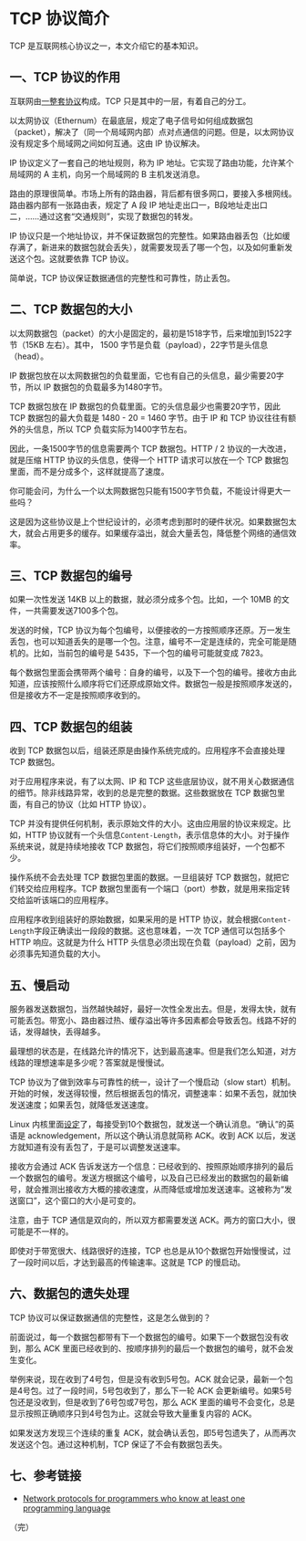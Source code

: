 # TCP 协议简介

TCP 是互联网核心协议之一，本文介绍它的基本知识。

## 一、TCP 协议的作用

互联网由[一整套协议](http://www.ruanyifeng.com/blog/2012/05/internet_protocol_suite_part_i.html)构成。TCP 只是其中的一层，有着自己的分工。

以太网协议（Ethernum）在最底层，规定了电子信号如何组成数据包（packet），解决了（同一个局域网内部）点对点通信的问题。但是，以太网协议没有规定多个局域网之间如何互通。这由 IP 协议解决。

IP 协议定义了一套自己的地址规则，称为 IP 地址。它实现了路由功能，允许某个局域网的 A 主机，向另一个局域网的 B 主机发送消息。

路由的原理很简单。市场上所有的路由器，背后都有很多网口，要接入多根网线。路由器内部有一张路由表，规定了 A 段 IP 地址走出口一，B段地址走出口二，……通过这套“交通规则”，实现了数据包的转发。

IP 协议只是一个地址协议，并不保证数据包的完整性。如果路由器丢包（比如缓存满了，新进来的数据包就会丢失），就需要发现丢了哪一个包，以及如何重新发送这个包。这就要依靠 TCP 协议。

简单说，TCP 协议保证数据通信的完整性和可靠性，防止丢包。

## 二、TCP 数据包的大小

以太网数据包（packet）的大小是固定的，最初是1518字节，后来增加到1522字节（15KB 左右）。其中， 1500 字节是负载（payload），22字节是头信息（head）。

IP 数据包放在以太网数据包的负载里面，它也有自己的头信息，最少需要20字节，所以 IP 数据包的负载最多为1480字节。

TCP 数据包放在 IP 数据包的负载里面。它的头信息最少也需要20字节，因此 TCP 数据包的最大负载是 1480 - 20 = 1460 字节。由于 IP 和 TCP 协议往往有额外的头信息，所以 TCP 负载实际为1400字节左右。

因此，一条1500字节的信息需要两个 TCP 数据包。HTTP / 2 协议的一大改进， 就是压缩 HTTP 协议的头信息，使得一个 HTTP 请求可以放在一个 TCP 数据包里面，而不是分成多个，这样就提高了速度。

你可能会问，为什么一个以太网数据包只能有1500字节负载，不能设计得更大一些吗？

这是因为这些协议是上个世纪设计的，必须考虑到那时的硬件状况。如果数据包太大，就会占用更多的缓存。如果缓存溢出，就会大量丢包，降低整个网络的通信效率。

## 三、TCP 数据包的编号

如果一次性发送 14KB 以上的数据，就必须分成多个包。比如，一个 10MB 的文件，一共需要发送7100多个包。

发送的时候，TCP 协议为每个包编号，以便接收的一方按照顺序还原。万一发生丢包，也可以知道丢失的是哪一个包。注意，编号不一定是连续的，完全可能是随机的。比如，当前包的编号是 5435，下一个包的编号可能就变成 7823。

每个数据包里面会携带两个编号：自身的编号，以及下一个包的编号。接收方由此知道，应该按照什么顺序将它们还原成原始文件。数据包一般是按照顺序发送的，但是接收方不一定是按照顺序收到的。

## 四、TCP 数据包的组装

收到 TCP 数据包以后，组装还原是由操作系统完成的。应用程序不会直接处理 TCP 数据包。

对于应用程序来说，有了以太网、IP 和 TCP 这些底层协议，就不用关心数据通信的细节。除非线路异常，收到的总是完整的数据。这些数据放在 TCP 数据包里面，有自己的协议（比如 HTTP 协议）。

TCP 并没有提供任何机制，表示原始文件的大小。这由应用层的协议来规定。比如，HTTP 协议就有一个头信息`Content-Length`，表示信息体的大小。对于操作系统来说，就是持续地接收 TCP 数据包，将它们按照顺序组装好，一个包都不少。

操作系统不会去处理 TCP 数据包里面的数据。一旦组装好 TCP 数据包，就把它们转交给应用程序。TCP 数据包里面有一个端口（port）参数，就是用来指定转交给监听该端口的应用程序。

应用程序收到组装好的原始数据，如果采用的是 HTTP 协议，就会根据`Content-Length`字段正确读出一段段的数据。这也意味着，一次 TCP 通信可以包括多个 HTTP 响应。这就是为什么 HTTP 头信息必须出现在负载（payload）之前，因为必须事先知道负载的大小。

## 五、慢启动

服务器发送数据包，当然越快越好，最好一次性全发出去。但是，发得太快，就有可能丢包。带宽小、路由器过热、缓存溢出等许多因素都会导致丢包。线路不好的话，发得越快，丢得越多。

最理想的状态是，在线路允许的情况下，达到最高速率。但是我们怎么知道，对方线路的理想速率是多少呢？答案就是慢慢试。

TCP 协议为了做到效率与可靠性的统一，设计了一个慢启动（slow start）机制。开始的时候，发送得较慢，然后根据丢包的情况，调整速率：如果不丢包，就加快发送速度；如果丢包，就降低发送速度。

Linux 内核里面[设定](http://elixir.free-electrons.com/linux/v4.5/source/include/net/tcp.h#L220)了，每接受到10个数据包，就发送一个确认消息。“确认”的英语是 acknowledgement，所以这个确认消息就简称 ACK。收到 ACK 以后，发送方就知道有没有丢包了，于是可以调整发送速率。

接收方会通过 ACK 告诉发送方一个信息：已经收到的、按照原始顺序排列的最后一个数据包的编号。发送方根据这个编号，以及自己已经发出的数据包的最新编号，就会推测出接收方大概的接收速度，从而降低或增加发送速率。这被称为“发送窗口”，这个窗口的大小是可变的。

注意，由于 TCP 通信是双向的，所以双方都需要发送 ACK。两方的窗口大小，很可能是不一样的。

即使对于带宽很大、线路很好的连接，TCP 也总是从10个数据包开始慢慢试，过了一段时间以后，才达到最高的传输速率。这就是 TCP 的慢启动。

## 六、数据包的遗失处理

TCP 协议可以保证数据通信的完整性，这是怎么做到的？

前面说过，每一个数据包都带有下一个数据包的编号。如果下一个数据包没有收到，那么 ACK 里面已经收到的、按顺序排列的最后一个数据包的编号，就不会发生变化。

举例来说，现在收到了4号包，但是没有收到5号包。ACK 就会记录，最新一个包是4号包。过了一段时间，5号包收到了，那么下一轮 ACK 会更新编号。如果5号包还是没收到，但是收到了6号包或7号包，那么 ACK 里面的编号不会变化，总是显示按照正确顺序只到4号包为止。这就会导致大量重复内容的 ACK。

如果发送方发现三个连续的重复 ACK，就会确认丢包，即5号包遗失了，从而再次发送这个包。通过这种机制，TCP 保证了不会有数据包丢失。

## 七、参考链接

- [Network protocols for programmers who know at least one programming language](https://www.destroyallsoftware.com/compendium/network-protocols)

（完）




